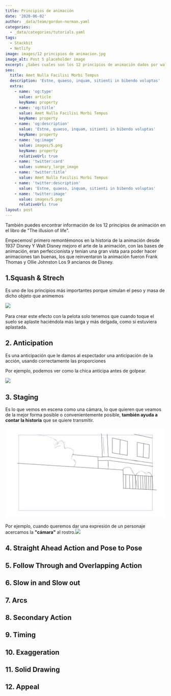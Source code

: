 ```yaml
---
title: Principios de animación
date: '2020-06-02'
author: _data/team/gordon-norman.yaml
categories:
  - _data/categories/tutorials.yaml
tags:
  - Stackbit
  - Netlify
image: images/12 principios de animacion.jpg
image_alt: Post 5 placeholder image
excerpt: ¿Sabes cuales son los 12 principios de animación dados por walt disney?
seo:
  title: Amet Nulla Facilisi Morbi Tempus
  description: 'Estne, quaeso, inquam, sitienti in bibendo voluptas'
  extra:
    - name: 'og:type'
      value: article
      keyName: property
    - name: 'og:title'
      value: Amet Nulla Facilisi Morbi Tempus
      keyName: property
    - name: 'og:description'
      value: 'Estne, quaeso, inquam, sitienti in bibendo voluptas'
      keyName: property
    - name: 'og:image'
      value: images/5.png
      keyName: property
      relativeUrl: true
    - name: 'twitter:card'
      value: summary_large_image
    - name: 'twitter:title'
      value: Amet Nulla Facilisi Morbi Tempus
    - name: 'twitter:description'
      value: 'Estne, quaeso, inquam, sitienti in bibendo voluptas'
    - name: 'twitter:image'
      value: images/5.png
      relativeUrl: true
layout: post
---
```

También puedes encontrar información de los 12 principios de animación en el libro de "The illusion of life".

Empecemos! primero remontémonos en la historia de la animación desde 1937 Disney Y Walt Disney mejoro el arte de la animación,
con las bases de animación, eran perfeccionista y tenían una gran vista para poder hacer animaciones tan buenas, los que reinventaron la animación fueron Frank Thomas y Ollie Johnston Los 9 ancianos de Disney.

## **1.Squash & Strech**

Es uno de los principios más importantes porque simulan el peso y masa de dicho objeto que animemos

![](https://i.pinimg.com/originals/e5/92/8c/e5928c26c186835ae2e22d3473a6c454.gif)

Para crear este efecto con la pelota solo tenemos que cuando toque el suelo se aplaste haciéndola más larga y más delgada, como si estuviera aplastada.

## **2. Anticipation**

Es una anticipación que le damos al espectador una anticipación de la acción, usando correctamente las proporciones

Por ejemplo, podemos ver como la chica anticipa antes de golpear.

![](https://preview--fez-tsu-c0184.stackbit.dev/images/Anticipation%20Women%20v2.gif)

## **3. Staging**

Es lo que vemos en escena como una cámara, lo que quieren que veamos de la mejor forma posible o convenientemente posible, **también ayuda a contar la historia** que se quiere transmitir.

![](images/Background-4e6925cb.jpg)

Por ejemplo, cuando queremos dar una expresión de un personaje acercamos la **"cámara"** al rostro.![](https://preview--fez-tsu-c0184.stackbit.dev/images/8a4623df7813a01119687559b59e158b.gif)

## **4. Straight Ahead Action and Pose to Pose**

## **5. Follow Through and Overlapping Action**

## **6. Slow in and Slow out**

## **7. Arcs**

## **8. Secondary Action**

## **9. Timing**

## **10. Exaggeration**

## **11. Solid Drawing**

## **12. Appeal**
